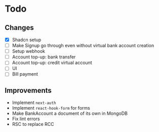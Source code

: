 # Todo

## Changes

- [x] Shadcn setup
- [ ] Make Signup go through even without virtual bank account creation
- [ ] Setup webhook
- [ ] Account top-up: bank transfer
- [ ] Account top-up: credit virtual account
- [ ] UI
- [ ] Bill payment

## Improvements

- Implement `next-auth`
- Implement `react-hook-form` for forms
- Make BankAccount a document of its own in MongoDB
- Fix lint errors
- RSC to replace RCC
